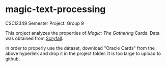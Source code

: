 # magic-text-processing

CSCI2349 Semester Project: Group 9

This project analyzes the properties of *Magic: The Gathering* Cards. Data was obtained from [Scryfall](https://scryfall.com/docs/api/bulk-data). 

In order to properly use the dataset, download "Oracle Cards" from the above hyperlink and drop it in the project folder. It is too large to upload to github. 
